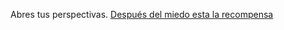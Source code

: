 Abres tus perspectivas. [Después del miedo esta la recompensa](Varios/cambios-internos/Después%20del%20miedo%20esta%20la%20recompensa.md)